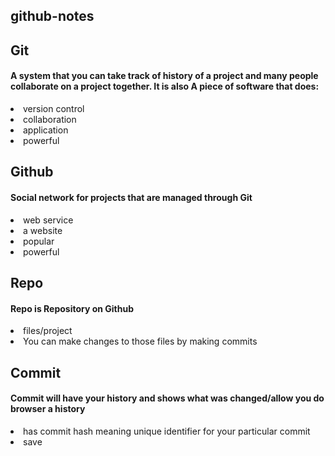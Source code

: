 ## github-notes

## Git
#### A system that you can take track of history of a project and many people collaborate on a project together. It is also A piece of software that does:
<li>version control</li>
<li>collaboration</li>
<li>application</li>
<li>powerful</li>

## Github
#### Social network for projects that are managed through Git
<li>web service</li>
<li>a website</li>
<li>popular</li>
<li>powerful</li>

## Repo
#### Repo is Repository on Github
<li>files/project</li>
<li>You can make changes to those files by making commits</li>


## Commit
#### Commit will have your history and shows what was changed/allow you do browser a history
<li>has commit hash meaning unique identifier for your particular commit</li> 
<li>save</li>

